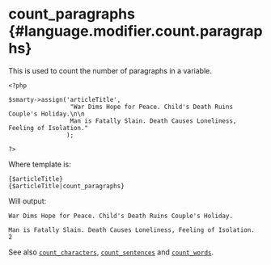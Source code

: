 count\_paragraphs {#language.modifier.count.paragraphs}
=================

This is used to count the number of paragraphs in a variable.


    <?php

    $smarty->assign('articleTitle',
                     "War Dims Hope for Peace. Child's Death Ruins Couple's Holiday.\n\n
                     Man is Fatally Slain. Death Causes Loneliness, Feeling of Isolation."
                    );

    ?>

       

Where template is:


    {$articleTitle}
    {$articleTitle|count_paragraphs}

       

Will output:


    War Dims Hope for Peace. Child's Death Ruins Couple's Holiday.

    Man is Fatally Slain. Death Causes Loneliness, Feeling of Isolation.
    2

       

See also [`count_characters`](#language.modifier.count.characters),
[`count_sentences`](#language.modifier.count.sentences) and
[`count_words`](#language.modifier.count.words).
